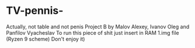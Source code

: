 # TV-pennis-
Actually, not table and not penis
Project B by Malov Alexey, Ivanov Oleg and Panfilov Vyacheslav
To run this piece of shit just insert in RAM 1.img file (Ryzen 9 scheme)
Don't enjoy it)
